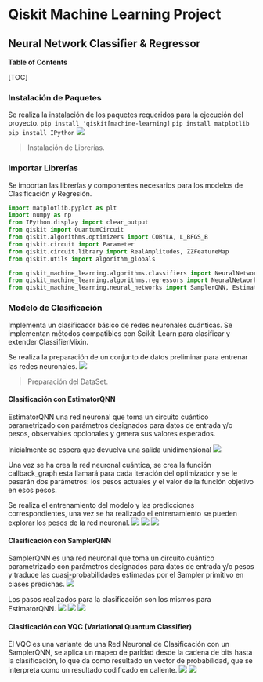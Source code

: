 # Qiskit Machine Learning Project

## Neural Network Classifier & Regressor

**Table of Contents**

[TOC]


### Instalación de Paquetes
Se realiza la instalación de los paquetes requeridos para la ejecución del proyecto.
`pip install 'qiskit[machine-learning]`
`pip install matplotlib`
`pip install IPython`
![](img/1-Instalacion.png)
> Instalación de Librerías.

### Importar Librerías
Se importan las librerías y componentes necesarios para los modelos de Clasificación y Regresión.
```python
import matplotlib.pyplot as plt
import numpy as np
from IPython.display import clear_output
from qiskit import QuantumCircuit
from qiskit.algorithms.optimizers import COBYLA, L_BFGS_B
from qiskit.circuit import Parameter
from qiskit.circuit.library import RealAmplitudes, ZZFeatureMap
from qiskit.utils import algorithm_globals

from qiskit_machine_learning.algorithms.classifiers import NeuralNetworkClassifier, VQC
from qiskit_machine_learning.algorithms.regressors import NeuralNetworkRegressor, VQR
from qiskit_machine_learning.neural_networks import SamplerQNN, EstimatorQNN

```

### Modelo de Clasificación
Implementa un clasificador básico de redes neuronales cuánticas. Se implementan métodos compatibles con Scikit-Learn para clasificar y extender ClassifierMixin. 

Se realiza la preparación de un conjunto de datos preliminar para entrenar las redes neuronales.
![](img/2-ClasificacionDataset.png)
> Preparación del DataSet.

#### Clasificación con EstimatorQNN
EstimatorQNN una red neuronal que toma un circuito cuántico parametrizado con parámetros designados para datos de entrada y/o pesos, observables opcionales y genera sus valores esperados.

Inicialmente se espera que devuelva una salida unidimensional
![](img/3.png)

Una vez se ha crea la red neuronal cuántica, se crea la función callback_graph esta llamará para cada iteración del optimizador y se le pasarán dos parámetros: los pesos actuales y el valor de la función objetivo en esos pesos.

Se realiza el entrenamiento del modelo y las predicciones correspondientes, una vez se ha realizado el entrenamiento se pueden explorar los pesos de la red neuronal.
![](img/4.png)
![](img/5.png)
![](img/5-1.png)

#### Clasificación con SamplerQNN
SamplerQNN es una red neuronal que toma un circuito cuántico parametrizado con parámetros designados para datos de entrada y/o pesos y traduce las cuasi-probabilidades estimadas por el Sampler primitivo en clases predichas.
![](img/6.png)

Los pasos realizados para la clasificación son los mismos para EstimatorQNN.
![](img/7.png)
![](img/8.png)
![](img/9.png)

#### Clasificación con VQC (Variational Quantum Classifier)
El VQC es una variante de una Red Neuronal de Clasificación con un SamplerQNN, se aplica un mapeo de paridad desde la cadena de bits hasta la clasificación, lo que da como resultado un vector de probabilidad, que se interpreta como un resultado codificado en caliente.
![](img/10.png)
![](img/11.png)